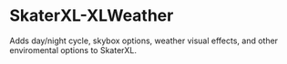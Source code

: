 # SkaterXL-XLWeather
Adds day/night cycle, skybox options, weather visual effects, and other enviromental options to SkaterXL.
